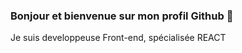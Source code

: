### Bonjour et bienvenue sur mon profil Github 👋


Je suis developpeuse Front-end, spécialisée REACT

